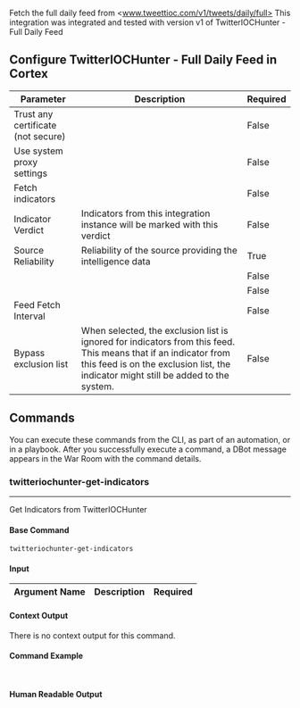 Fetch the full daily feed from <www.tweettioc.com/v1/tweets/daily/full>
This integration was integrated and tested with version v1 of TwitterIOCHunter - Full Daily Feed

## Configure TwitterIOCHunter - Full Daily Feed in Cortex


| **Parameter** | **Description** | **Required** |
| --- | --- | --- |
| Trust any certificate (not secure) |  | False |
| Use system proxy settings |  | False |
| Fetch indicators |  | False |
| Indicator Verdict | Indicators from this integration instance will be marked with this verdict | False |
| Source Reliability | Reliability of the source providing the intelligence data | True |
|  |  | False |
|  |  | False |
| Feed Fetch Interval |  | False |
| Bypass exclusion list | When selected, the exclusion list is ignored for indicators from this feed. This means that if an indicator from this feed is on the exclusion list, the indicator might still be added to the system. | False |

## Commands

You can execute these commands from the CLI, as part of an automation, or in a playbook.
After you successfully execute a command, a DBot message appears in the War Room with the command details.

### twitteriochunter-get-indicators

***
Get Indicators from TwitterIOCHunter


#### Base Command

`twitteriochunter-get-indicators`

#### Input

| **Argument Name** | **Description** | **Required** |
| --- | --- | --- |


#### Context Output

There is no context output for this command.

#### Command Example

``` ```

#### Human Readable Output

